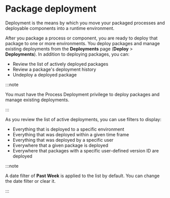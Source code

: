 # Package deployment 

<head>
  <meta name="guidename" content="Integration"/>
  <meta name="context" content="GUID-284abf9e-b05f-47ae-959f-d7256d0e731d"/>
</head>


Deployment is the means by which you move your packaged processes and deployable components into a runtime environment.

After you package a process or component, you are ready to deploy that package to one or more environments. You deploy packages and manage existing deployments from the **Deployments** page (**Deploy** > **Deployments**). In addition to deploying packages, you can:

- Review the list of actively deployed packages
- Review a package's deployment history
- Undeploy a deployed package


:::note

You must have the Process Deployment privilege to deploy packages and manage existing deployments.

:::

As you review the list of active deployments, you can use filters to display:

- Everything that is deployed to a specific environment
- Everything that was deployed within a given time frame
- Everything that was deployed by a specific user
- Everywhere that a given package is deployed
- Everywhere that packages with a specific user-defined version ID are deployed


:::note

A date filter of **Past Week** is applied to the list by default. You can change the date filter or clear it.

:::
